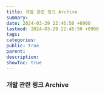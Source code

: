 ```yaml
---
title: 개발 관련 링크 Archive
summary: 
date: 2024-03-29 22:46:50 +0900
lastmod: 2024-03-29 22:46:50 +0900
tags: 
categories: 
public: true
parent: 
description: 
showToc: true
---
```



### 개발 관련 링크 Archive


